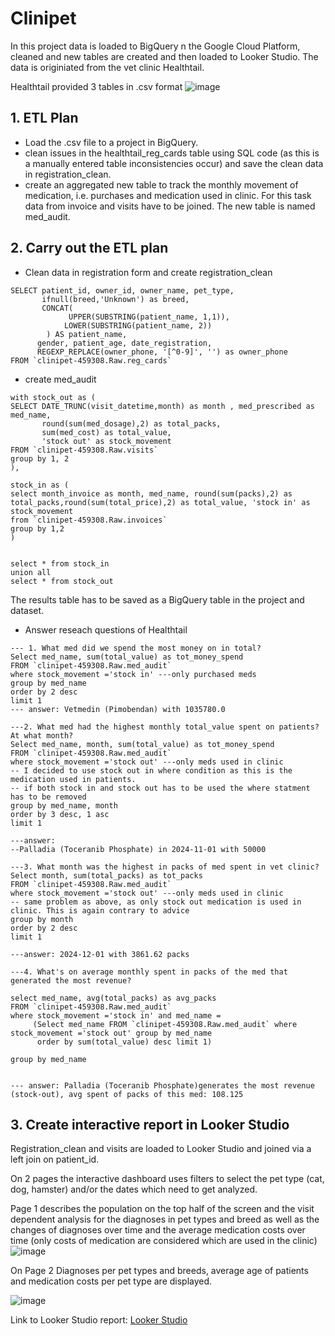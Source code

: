 # Clinipet
In this project data is loaded to BigQuery n the Google Cloud Platform, cleaned and new tables are created and then loaded to Looker Studio. The data is originiated from the vet clinic Healthtail.

Healthtail provided 3 tables in .csv format 
![image](https://github.com/user-attachments/assets/67af0182-8b14-4c67-ab9d-76c6e514dc5b)

## 1. ETL Plan
- Load the .csv file to a project in BigQuery.
- clean issues in the healthtail_reg_cards table using SQL code (as this is a manually entered table inconsistencies occur) and save the clean data in registration_clean.
- create an aggregated new table to track the monthly movement of medication, i.e. purchases and medication used in clinic. For this task data from invoice and visits have to be joined. The new table is named med_audit.

## 2. Carry out the ETL plan
- Clean data in registration form and create registration_clean
```
SELECT patient_id, owner_id, owner_name, pet_type, 
       ifnull(breed,'Unknown') as breed,
       CONCAT(
		     UPPER(SUBSTRING(patient_name, 1,1)),
		    LOWER(SUBSTRING(patient_name, 2))
	    ) AS patient_name,
      gender, patient_age, date_registration,
      REGEXP_REPLACE(owner_phone, '[^0-9]', '') as owner_phone
FROM `clinipet-459308.Raw.reg_cards` 
```
- create med_audit
```
with stock_out as (
SELECT DATE_TRUNC(visit_datetime,month) as month , med_prescribed as med_name, 
       round(sum(med_dosage),2) as total_packs,
       sum(med_cost) as total_value, 
       'stock out' as stock_movement
FROM `clinipet-459308.Raw.visits` 
group by 1, 2
),

stock_in as (
select month_invoice as month, med_name, round(sum(packs),2) as total_packs,round(sum(total_price),2) as total_value, 'stock in' as stock_movement
from `clinipet-459308.Raw.invoices`
group by 1,2
)


select * from stock_in
union all
select * from stock_out
```
The results table has to be saved as a BigQuery table in the project and dataset.

- Answer reseach questions of Healthtail
```
--- 1. What med did we spend the most money on in total?
Select med_name, sum(total_value) as tot_money_spend
FROM `clinipet-459308.Raw.med_audit` 
where stock_movement ='stock in' ---only purchased meds
group by med_name  
order by 2 desc
limit 1
--- answer: Vetmedin (Pimobendan) with 1035780.0

---2. What med had the highest monthly total_value spent on patients? At what month?
Select med_name, month, sum(total_value) as tot_money_spend
FROM `clinipet-459308.Raw.med_audit` 
where stock_movement ='stock out' ---only meds used in clinic
-- I decided to use stock out in where condition as this is the medication used in patients.  
-- if both stock in and stock out has to be used the where statment has to be removed
group by med_name, month 
order by 3 desc, 1 asc 
limit 1

---answer: 	
--Palladia (Toceranib Phosphate) in 2024-11-01 with 50000

---3. What month was the highest in packs of med spent in vet clinic?
Select month, sum(total_packs) as tot_packs
FROM `clinipet-459308.Raw.med_audit` 
where stock_movement ='stock out' ---only meds used in clinic
-- same problem as above, as only stock out medication is used in clinic. This is again contrary to advice
group by month 
order by 2 desc 
limit 1

---answer: 2024-12-01 with 3861.62 packs

---4. What's on average monthly spent in packs of the med that generated the most revenue?

select med_name, avg(total_packs) as avg_packs 
FROM `clinipet-459308.Raw.med_audit`
where stock_movement ='stock in' and med_name =
     (Select med_name FROM `clinipet-459308.Raw.med_audit` where stock_movement ='stock out' group by med_name  
      order by sum(total_value) desc limit 1)
 
group by med_name 


--- answer: Palladia (Toceranib Phosphate)generates the most revenue (stock-out), avg spent of packs of this med: 108.125
```
## 3. Create interactive report in Looker Studio
Registration_clean and visits are loaded to Looker Studio and joined via a left join on patient_id.

On 2 pages the interactive dashboard uses filters to select the pet type (cat, dog, hamster) and/or the dates which need to get analyzed.

Page 1 describes the population on the top half of the screen and the visit dependent analysis for the diagnoses in pet types and breed as well as the changes of diagnoses over time and the average medication costs over time (only costs of medication are considered which are used in the clinic)
![image](https://github.com/user-attachments/assets/0dc44412-95c1-4a98-ab90-9f1b5738f344)


On Page 2 Diagnoses per pet types and breeds, average age of patients and medication costs per pet type are displayed.

![image](https://github.com/user-attachments/assets/d60a970a-15bc-4db3-b1bd-2372857e632f)

Link to Looker Studio report: 
[Looker Studio](https://drive.google.com/drive/folders/1issbqUFS2_V4RYgD_y5N3nUHXmIvIQG-?usp=sharing)

